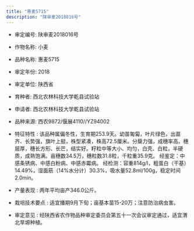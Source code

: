 ```yaml
---
title: "惠麦5715"
description: "陕审麦2018016号"
---
```

* 审定编号:  陕审麦2018016号

*  作物名称:  小麦

*  品种名称:  惠麦5715

*  审定年份:  2018

*  审定单位:  陕西省

* 育种者:  西北农林科技大学乾县试验站

*  申请者:  西北农林科技大学乾县试验站

*  品种来源:  西农9872/偃展4110//YZ94002

*  特征特性 : 
该品种属偏冬性，生育期253.9天。幼苗匍匐，叶片绿色，出苗齐、长势强，旗叶上挺，株型紧凑，株高72.5厘米。分蘖力强，成穗率高。穗层厚，穗长方形、长芒，结实好。籽粒中等大小、均匀，白壳、白粒，半硬质，成熟饱满。亩穗数34.5万，穗粒数31.8粒，千粒重35.9克。
经鉴定：中感条锈病、中感白粉病、中感赤霉病。
经检测：容重814g/l，粗蛋白（干基）14.49%，湿面筋（14%水分计）30.3%，吸水量52.8ml/100g，稳定时间2.0min。
 
*  产量表现 : 
两年平均亩产346.0公斤。

*  栽培技术要点 : 
适宜播期9月下旬；亩基本苗15-20万；注意防治病虫害。

*  审定意见 : 
经陕西省农作物品种审定委员会第五十一次会议审定通过，适宜渭北旱塬种植。

